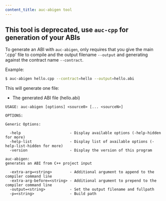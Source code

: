 ```yaml
---
content_title: auc-abigen tool
---
```


## This tool is deprecated, use `auc-cpp` for generation of your ABIs

To generate an ABI with ```auc-abigen```, only requires that you give the main '.cpp' file to compile and the output filename `--output` and generating against the contract name `--contract`.

Example:
```bash
$ auc-abigen hello.cpp --contract=hello --output=hello.abi
```

This will generate one file:
* The generated ABI file (hello.abi)
```
USAGE: auc-abigen [options] <source0> [... <sourceN>]

OPTIONS:

Generic Options:

  -help                      - Display available options (-help-hidden for more)
  -help-list                 - Display list of available options (-help-list-hidden for more)
  -version                   - Display the version of this program

auc-abigen:
generates an ABI from C++ project input

  -extra-arg=<string>        - Additional argument to append to the compiler command line
  -extra-arg-before=<string> - Additional argument to prepend to the compiler command line
  -output=<string>           - Set the output filename and fullpath
  -p=<string>                - Build path
```
